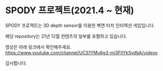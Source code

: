 # SPODY 프로젝트(2021.4 ~ 현재)

SPODY 프로젝트는 3D depth sensor를 이용한 벽면 터치 인터렉션 게임입니다.

해당 repository는 21년 12월 컨텐츠의 일부를 포함하고 있습니다.

영상은 아래 링크에서 확인해주세요.
https://www.youtube.com/channel/UCS1YMu6g3-mi3FIlYkSydbA/videos

감사합니다.
